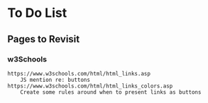 # To Do List 
 ## Pages to Revisit
  ### w3Schools
    https://www.w3schools.com/html/html_links.asp
        JS mention re: buttons
    https://www.w3schools.com/html/html_links_colors.asp
        Create some rules around when to present links as buttons